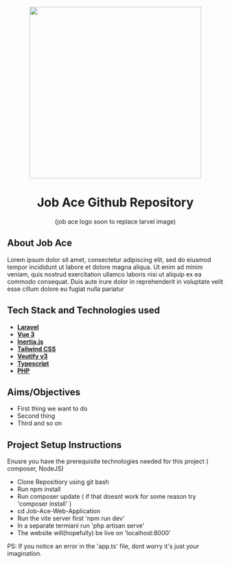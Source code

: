 <p align="center"><a href="https://laravel.com" target="_blank"><img src="https://raw.githubusercontent.com/laravel/art/master/logo-lockup/5%20SVG/2%20CMYK/1%20Full%20Color/laravel-logolockup-cmyk-red.svg" width="400"></a></p>
<h1 align="center">Job Ace Github Repository</h1>
<p align="center">(job ace logo soon to replace larvel image)</p>

## About Job Ace

Lorem ipsum dolor sit amet, consectetur adipiscing elit, sed do eiusmod tempor incididunt ut labore et dolore magna aliqua. Ut enim ad minim veniam, quis nostrud exercitation ullamco laboris nisi ut aliquip ex ea commodo consequat. Duis aute irure dolor in reprehenderit in voluptate velit esse cillum dolore eu fugiat nulla pariatur

## Tech Stack and Technologies used

- **[Laravel](https://laravel.com)**
- **[Vue 3](https://vuejs.org)**
- **[Inertia.js](https://inertiajs.com)**
- **[Tailwind CSS](https://tailwindcss.com)**
- **[Veutify v3](https://next.vuetifyjs.com/en/)**
- **[Typescript](https://www.typescriptlang.org)**
- **[PHP](https://www.php.net)**

## Aims/Objectives

- First thing we want to do 
- Second thing
- Third and so on


## Project Setup Instructions
Enusre you have the prerequisite technologies needed for this project ( composer, NodeJS)
- Clone Repositiory using git bash
- Run npm install
- Run composer update ( if that doesnt work for some reason try 'composer install' )
- cd Job-Ace-Web-Application
- Run the vite server first 'npm run dev'
- In a separate termianl run 'php artisan serve'
- The website will(hopefully) be live on 'localhost:8000'

PS: If you notice an error in the 'app.ts' file, dont worry it's just your imagination.
